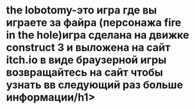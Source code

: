 <h1>the lobotomy-это игра где вы играете за файра (персонажа fire in the hole)игра сделана на движке construct 3 и выложена на сайт itch.io в виде браузерной игры       возвращайтесь на сайт чтобы узнать вв следующий раз больше информации/h1>
